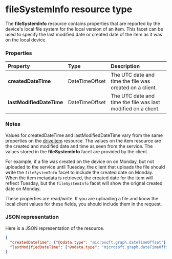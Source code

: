 # fileSystemInfo resource type

The **fileSystemInfo** resource contains properties that are reported by the
device's local file system for the local version of an item. This facet can be used to specify the last modified date or created date of the item as it was on the local device.


### Properties

| Property                 | Type                      | Description                                                   |
|:-------------------------|:--------------------------|:--------------------------------------------------------------|
| **createdDateTime**      | DateTimeOffset | The UTC date and time the file was created on a client.       |
| **lastModifiedDateTime** | DateTimeOffset | The UTC date and time the file was last modified on a client. |

### Notes
Values for createdDateTime and lastModifiedDateTime vary from the same
properties on the [driveitem](driveitem.md) resource. The values on the item
resource are the created and modified date and time as seen from the service.
The values stored in the **fileSystemInfo** facet are provided by the client.

For example, if a file was created on the device on on Monday, but not uploaded to the service until Tuesday, the client that uploads the file should write the `fileSystemInfo` facet to include the created date on Monday. When the item metadata is retrieved, the created date for the item will reflect Tuesday, but the `fileSystemInfo` facet will show the orignal created date on Monday.

These properties are read/write. If you are uploading a file and know the
local client values for these fields, you should include them in the request.

### JSON representation

Here is a JSON representation of the resource.

<!-- {
  "blockType": "resource",
  "optionalProperties": [

  ],
  "@odata.type": "microsoft.graph.filesysteminfo"
}-->

```json
{
  "createdDateTime": {"@odata.type": "microsoft.graph.dateTimeOffset"},
  "lastModifiedDateTime": {"@odata.type": "microsoft.graph.dateTimeOffset"}
}

```


<!-- uuid: 8fcb5dbc-d5aa-4681-8e31-b001d5168d79
2015-10-25 14:57:30 UTC -->
<!-- {
  "type": "#page.annotation",
  "description": "fileSystemInfo resource",
  "keywords": "",
  "section": "documentation",
  "tocPath": ""
}-->